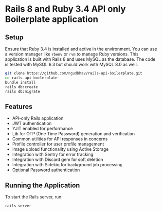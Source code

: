 # Rails 8 and Ruby 3.4 API only Boilerplate application

## Setup
Ensure that Ruby 3.4 is installed and active in the environment. You can use a version manager like `rbenv` or `rvm` to manage Ruby versions.
This application is built with Rails 8 and uses MySQL as the database. The code is tested with MySQL 9.3 but should work with MySQL 8.0 as well.

```bash
git clone https://github.com/ngudbhav/rails-api-boilerplate.git
cd rails-api-boilerplate
bundle install
rails db:create
rails db:migrate
```

## Features
- API-only Rails application
- JWT authentication
- YJIT enabled for performance
- Lib for OTP (One Time Password) generation and verification
- Common utilities for API responses in concerns
- Profile controller for user profile management
- Image upload functionality using Active Storage
- Integration with Sentry for error tracking
- Integration with Discard gem for soft deletion
- Integration with Sidekiq for background job processing
- Optional Password authentication

## Running the Application
To start the Rails server, run:

```bash
rails server
```
